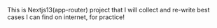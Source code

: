 This is Nextjs13(app-router) project that I will collect and re-write best cases I can find on internet, for practice!
